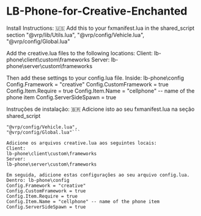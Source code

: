 # LB-Phone-for-Creative-Enchanted

Install Instructions: 🇺🇸
Add this to your fxmanifest.lua in the shared_script section
  "@vrp/lib/Utils.lua",
	"@vrp/config/Vehicle.lua",
	"@vrp/config/Global.lua"

Add the creative.lua files to the following locations:
Client:
lb-phone\client\custom\frameworks
Server:
lb-phone\server\custom\frameworks

Then add these settings to your config.lua file. Inside: lb-phone\config
Config.Framework = "creative"
Config.CustomFramework = true 
Config.Item.Require = true 
Config.Item.Name = "cellphone" -- name of the phone item
Config.ServerSideSpawn = true




Instruções de instalação: 🇧🇷
Adicione isto ao seu fxmanifest.lua na seção shared_script
```lua"@vrp/lib/Utils.lua",
"@vrp/config/Vehicle.lua",
"@vrp/config/Global.lua"```

Adicione os arquivos creative.lua aos seguintes locais:
Client:
lb-phone\client\custom\frameworks
Server:
lb-phone\server\custom\frameworks

Em seguida, adicione estas configurações ao seu arquivo config.lua. Dentro: lb-phone\config
Config.Framework = "creative"
Config.CustomFramework = true 
Config.Item.Require = true 
Config.Item.Name = "cellphone" -- name of the phone item
Config.ServerSideSpawn = true
